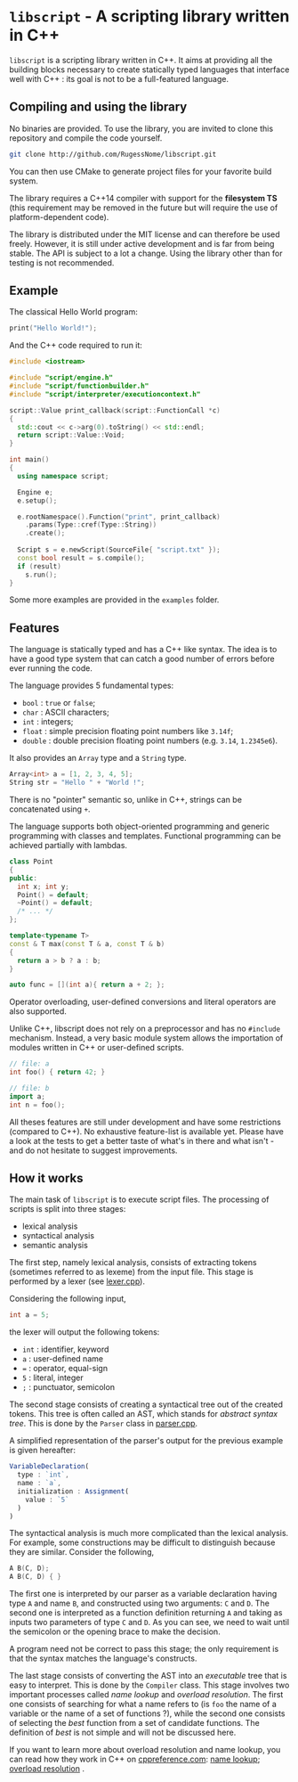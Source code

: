 

# `libscript` - A scripting library written in C++

`libscript` is a scripting library written in C++. 
It aims at providing all the building blocks necessary to create 
statically typed languages that interface well with C++ : its goal
is not to be a full-featured language.


## Compiling and using the library

No binaries are provided. To use the library, you are invited to clone 
this repository and compile the code yourself. 

```bash
git clone http://github.com/RugessNome/libscript.git
```

You can then use CMake to generate project files for your favorite build system.

The library requires a C\++14 compiler with support for the **filesystem TS** 
(this requirement may be removed in the future but will require the use of 
platform-dependent code).

The library is distributed under the MIT license and can therefore be used 
freely. 
However, it is still under active development and is far from being stable.
The API is subject to a lot a change.
Using the library other than for testing is not recommended.


## Example

The classical Hello World program:
```cpp
print("Hello World!");
```

And the C++ code required to run it:
```cpp
#include <iostream>

#include "script/engine.h"
#include "script/functionbuilder.h"
#include "script/interpreter/executioncontext.h"

script::Value print_callback(script::FunctionCall *c)
{
  std::cout << c->arg(0).toString() << std::endl;
  return script::Value::Void;
}

int main()
{
  using namespace script;

  Engine e;
  e.setup();

  e.rootNamespace().Function("print", print_callback)
    .params(Type::cref(Type::String))
    .create();
  
  Script s = e.newScript(SourceFile{ "script.txt" });
  const bool result = s.compile();
  if (result)
    s.run();
}
```

Some more examples are provided in the `examples` folder.

## Features

The language is statically typed and has a C++ like syntax.
The idea is to have a good type system that can catch a good number of errors 
before ever running the code.

The language provides 5 fundamental types:
- `bool` : `true` or `false`;
- `char` : ASCII characters;
- `int` : integers;
- `float` : simple precision floating point numbers like `3.14f`;
- `double` : double precision floating point numbers (e.g. `3.14`, `1.2345e6`).

It also provides an `Array` type and a `String` type. 
```cpp
Array<int> a = [1, 2, 3, 4, 5];
String str = "Hello " + "World !";
```
There is no "pointer" semantic so, unlike in C++, strings can be concatenated using `+`. 

The language supports both object-oriented programming and generic programming 
with classes and templates. 
Functional programming can be achieved partially with lambdas. 

```cpp
class Point
{
public:
  int x; int y;
  Point() = default;
  ~Point() = default;
  /* ... */
};

template<typename T>
const & T max(const T & a, const T & b)
{
  return a > b ? a : b;
}

auto func = [](int a){ return a + 2; };
```

Operator overloading, user-defined conversions and literal operators are also supported.

Unlike C++, libscript does not rely on a preprocessor and has no `#include` mechanism.
Instead, a very basic module system allows the importation of modules written in C++ 
or user-defined scripts.

```cpp
// file: a
int foo() { return 42; }

// file: b
import a;
int n = foo();
```

All theses features are still under development and have some restrictions (compared to C++).
No exhaustive feature-list is available yet. 
Please have a look at the tests to get a better taste of what's in there and what isn't - and 
do not hesitate to suggest improvements.

## How it works

The main task of `libscript` is to execute script files. 
The processing of scripts is split into three stages:
- lexical analysis
- syntactical analysis
- semantic analysis

The first step, namely lexical analysis, consists of extracting 
tokens (sometimes referred to as lexeme) from the input file. 
This stage is performed by a lexer (see [lexer.cpp](src/parser/lexer.cpp)). 

Considering the following input, 
```cpp
int a = 5;
```
the lexer will output the following tokens:
- `int` : identifier, keyword
- `a` : user-defined name
- `=` : operator, equal-sign
- `5` : literal, integer
- `;` : punctuator, semicolon

The second stage consists of creating a syntactical tree out of the 
created tokens. This tree is often called an AST, which stands for 
*abstract syntax tree*.
This is done by the `Parser` class in [parser.cpp](src/parser/parser.cpp).

A simplified representation of the parser's output for the previous 
example is given hereafter:
```js
VariableDeclaration(
  type : `int`,
  name : `a`,
  initialization : Assignment(
    value : `5`
  )
)
```

The syntactical analysis is much more complicated than the lexical 
analysis. 
For example, some constructions may be difficult to distinguish because 
they are similar.
Consider the following,
```cpp
A B(C, D);
A B(C, D) { }
```
The first one is interpreted by our parser as a variable declaration 
having type `A` and name `B`, and constructed using two arguments: 
`C` and `D`.
The second one is interpreted as a function definition returning `A` 
and taking as inputs two parameters of type `C` and `D`.
As you can see, we need to wait until the semicolon or the opening 
brace to make the decision.

A program need not be correct to pass this stage; the only requirement 
is that the syntax matches the language's constructs.


The last stage consists of converting the AST into an *executable* tree 
that is easy to interpret.
This is done by the `Compiler` class.
This stage involves two important processes called *name lookup* and 
*overload resolution*. The first one consists of searching for what a name 
refers to (is `foo` the name of a variable or the name of a set of functions ?), 
while the second one consists of selecting the *best* function from a set 
of candidate functions. The definition of *best* is not simple and will not 
be discussed here.

If you want to learn more about overload resolution and name lookup, you can 
read how they work in C++ on [cppreference.com](http://en.cppreference.com/w/):
[name lookup](http://en.cppreference.com/w/cpp/language/lookup); 
[overload resolution](http://en.cppreference.com/w/cpp/language/overload_resolution) .
